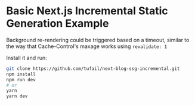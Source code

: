 # Basic Next.js Incremental Static Generation Example

Background re-rendering could be triggered based on a timeout, similar to the way that Cache-Control's maxage works using `revalidate: 1`

Install it and run:

```bash
git clone https://github.com/tufail/next-blog-ssg-incremental.git
npm install
npm run dev
# or
yarn
yarn dev
```
